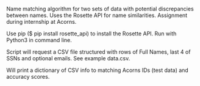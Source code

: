 Name matching algorithm for two sets of data with potential discrepancies between names. Uses the Rosette API for name similarities.
Assignment during internship at Acorns.

Use pip ($ pip install rosette_api) to install the Rosette API.
Run with Python3 in command line. 

Script will request a CSV file structured with rows of Full Names, last 4 of SSNs and optional emails. See example data.csv.

Will print a dictionary of CSV info to matching Acorns IDs (test data) and accuracy scores.
